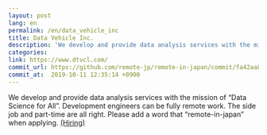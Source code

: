 ```yaml
---
layout: post
lang: en
permalink: /en/data_vehicle_inc
title: Data Vehicle Inc.
description: 'We develop and provide data analysis services with the mission of “Data Science for All”. Development engineers can be fully remote work. The side job and part-time are all right. Please add a word that “remote-in-japan” when applying. (Hiring)'
categories: 
link: https://www.dtvcl.com/
commit_url: https://github.com/remote-jp/remote-in-japan/commit/fa42aa8869015129f163fffa4c780b8617549501
commit_at:  2019-10-11 12:35:14 +0900
---
```


<p>We develop and provide data analysis services with the mission of “Data Science for All”. Development engineers can be fully remote work. The side job and part-time are all right. Please add a word that “remote-in-japan” when applying. <a href="https://www.dtvcl.com/recruitment/">(Hiring)</a></p>
